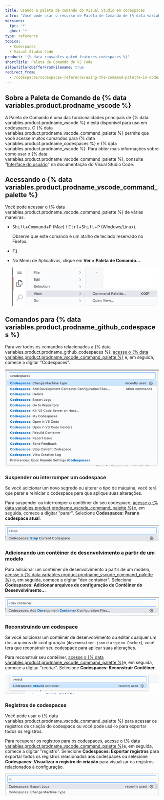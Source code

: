 ```yaml
---
title: Usando a paleta de comando do Visual Studio em codespaces
intro: 'Você pode usar o recurso de Paleta de Comando de {% data variables.product.prodname_vscode %} para acessar muitos comandos em codespaces.'
versions:
  fpt: '*'
  ghec: '*'
type: reference
topics:
  - Codespaces
  - Visual Studio Code
product: '{% data reusables.gated-features.codespaces %}'
shortTitle: Paleta de Comando do VS Code
allowTitleToDifferFromFilename: true
redirect_from:
  - /codespaces/codespaces-reference/using-the-command-palette-in-codespaces
---
```


## Sobre a Paleta de Comando de {% data variables.product.prodname_vscode %}

A Paleta de Comando é uma das funcionalidades principais de {% data variables.product.prodname_vscode %} e está disponível para uso em codespaces. O {% data variables.product.prodname_vscode_command_palette %} permite que você acesse muitos comandos para {% data variables.product.prodname_codespaces %} e {% data variables.product.prodname_vscode %}. Para obter mais informações sobre como usar o {% data variables.product.prodname_vscode_command_palette %}, consulte "[Interface do usuário](https://code.visualstudio.com/docs/getstarted/userinterface#_command-palette)" na documentação do Visual Studio Code.

## Acessando o {% data variables.product.prodname_vscode_command_palette %}

Você pode acessar o {% data variables.product.prodname_vscode_command_palette %} de várias maneiras.

- <kbd>Shift</kbd>+<kbd>Command</kbd>+<kbd>P</kbd> (Mac) / <kbd>Ctrl</kbd>+<kbd>Shift</kbd>+<kbd>P</kbd> (Windows/Linux).

  Observe que este comando é um atalho de teclado reservado no Firefox.
- <kbd>F1</kbd>
- No Menu de Aplicativos, clique em **Ver > Paleta de Comando…**.

  ![Menu do aplicativo](/assets/images/help/codespaces/codespaces-view-menu.png)

## Comandos para {% data variables.product.prodname_github_codespaces %}

Para ver todos os comandos relacionados a {% data variables.product.prodname_github_codespaces %}, [acesse o {% data variables.product.prodname_vscode_command_palette %}](#accessing-the-command-palette) e, em seguida, comece a digitar "Codespaces".

![Uma lista de todos os comandos que se referem a codespaces](/assets/images/help/codespaces/codespaces-command-palette.png)

### Suspender ou interromper um codespace

Se você adicionar um novo segredo ou alterar o tipo de máquina, você terá que parar e reiniciar o codespace para que aplique suas alterações.

Para suspender ou interromper o contêiner do seu codespace, [acesse o {% data variables.product.prodname_vscode_command_palette %}](#accessing-the-command-palette)e, em seguida, comece a digitar "parar". Selecione **Codespaces: Parar o codespace atual**.

![Comando para parar um codespace](/assets/images/help/codespaces/codespaces-stop.png)

### Adicionando um contêiner de desenvolvimento a partir de um modelo

Para adicionar um contêiner de desenvolvimento a partir de um modelo, [acesse o {% data variables.product.prodname_vscode_command_palette %}](#accessing-the-command-palette) e, em seguida, comece a digitar "dev container". Selecione **Codespaces: Adicionar arquivos de configuração de Contêiner do Desenvolvimento...**

![Comando para adicionar um contêiner de desenvolvimento](/assets/images/help/codespaces/add-prebuilt-container-command.png)

### Reconstruindo um codespace

Se você adicionar um contêiner de desenvolvimento ou editar qualquer um dos arquivos de configuração (`devcontainer.json` e `arquivo Docker`), você terá que reconstruir seu codespace para aplicar suas alterações.

Para reconstruir seu contêiner, [acesse o {% data variables.product.prodname_vscode_command_palette %}](#accessing-the-command-palette)e, em seguida, comece a digitar "recriar". Selecione **Codespaces: Reconstruir Contêiner**.

![Comando para reconstruir um codespace](/assets/images/help/codespaces/codespaces-rebuild.png)

### Registros de codespaces

Você pode usar o {% data variables.product.prodname_vscode_command_palette %} para acessar os registros de criação do codespace ou você pode usá-lo para exportar todos os registros.

Para recuperar os registros para os codespaces, [acesse o {% data variables.product.prodname_vscode_command_palette %}](#accessing-the-command-palette)e, em seguida, comece a digitar "registro". Selecione **Codespaces: Exportar registros** para exportar todos os registros relacionados aos codespaces ou selecione **Codespaces: Visualizar o registro de criação** para visualizar os registros relacionados à configuração.

![Comando para acessar os registros](/assets/images/help/codespaces/codespaces-logs.png)
